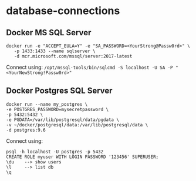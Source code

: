 # database-connections

## Docker MS SQL Server

```
docker run -e "ACCEPT_EULA=Y" -e "SA_PASSWORD=<YourStrong@Passw0rd>" \
   -p 1433:1433 --name sqlserver \
   -d mcr.microsoft.com/mssql/server:2017-latest
```

Connect using: 
`/opt/mssql-tools/bin/sqlcmd -S localhost -U SA -P "<YourNewStrong!Passw0rd>"`

## Docker Postgres SQL Server

```
docker run --name my_postgres \
-e POSTGRES_PASSWORD=mysecretpassword \
-p 5432:5432 \
-e PGDATA=/var/lib/postgresql/data/pgdata \
-v ~/docker/postgresql/data:/var/lib/postgresql/data \
-d postgres:9.6
```
  
Connect using:
```
psql -h localhost -U postgres -p 5432
CREATE ROLE myuser WITH LOGIN PASSWORD '123456' SUPERUSER;
\du    --> show users
\l     --> list db
\q
```
